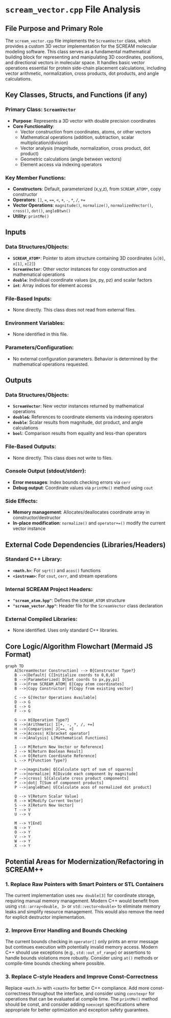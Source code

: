 # `scream_vector.cpp` File Analysis

## File Purpose and Primary Role

The `scream_vector.cpp` file implements the `ScreamVector` class, which provides a custom 3D vector implementation for the SCREAM molecular modeling software. This class serves as a fundamental mathematical building block for representing and manipulating 3D coordinates, positions, and directional vectors in molecular space. It handles basic vector operations essential for protein side-chain placement calculations, including vector arithmetic, normalization, cross products, dot products, and angle calculations.

## Key Classes, Structs, and Functions (if any)

### Primary Class: `ScreamVector`

- **Purpose**: Represents a 3D vector with double precision coordinates
- **Core Functionality**:
  - Vector construction from coordinates, atoms, or other vectors
  - Mathematical operations (addition, subtraction, scalar multiplication/division)
  - Vector analysis (magnitude, normalization, cross product, dot product)
  - Geometric calculations (angle between vectors)
  - Element access via indexing operators

### Key Member Functions:

- **Constructors**: Default, parameterized (x,y,z), from `SCREAM_ATOM*`, copy constructor
- **Operators**: `[]`, `=`, `==`, `<`, `+`, `-`, `*`, `/`, `+=`
- **Vector Operations**: `magnitude()`, `normalize()`, `normalizedVector()`, `cross()`, `dot()`, `angleBtwn()`
- **Utility**: `printMe()`

## Inputs

### Data Structures/Objects:

- **`SCREAM_ATOM*`**: Pointer to atom structure containing 3D coordinates (`x[0]`, `x[1]`, `x[2]`)
- **`ScreamVector`**: Other vector instances for copy construction and mathematical operations
- **`double`**: Individual coordinate values (px, py, pz) and scalar factors
- **`int`**: Array indices for element access

### File-Based Inputs:

- None directly. This class does not read from external files.

### Environment Variables:

- None identified in this file.

### Parameters/Configuration:

- No external configuration parameters. Behavior is determined by the mathematical operations requested.

## Outputs

### Data Structures/Objects:

- **`ScreamVector`**: New vector instances returned by mathematical operations
- **`double&`**: References to coordinate elements via indexing operators
- **`double`**: Scalar results from magnitude, dot product, and angle calculations
- **`bool`**: Comparison results from equality and less-than operators

### File-Based Outputs:

- None directly. This class does not write to files.

### Console Output (stdout/stderr):

- **Error messages**: Index bounds checking errors via `cerr`
- **Debug output**: Coordinate values via `printMe()` method using `cout`

### Side Effects:

- **Memory management**: Allocates/deallocates coordinate array in constructor/destructor
- **In-place modification**: `normalize()` and `operator+=()` modify the current vector instance

## External Code Dependencies (Libraries/Headers)

### Standard C++ Library:

- **`<math.h>`**: For `sqrt()` and `acos()` functions
- **`<iostream>`**: For `cout`, `cerr`, and stream operations

### Internal SCREAM Project Headers:

- **`"scream_atom.hpp"`**: Defines the `SCREAM_ATOM` structure
- **`"scream_vector.hpp"`**: Header file for the `ScreamVector` class declaration

### External Compiled Libraries:

- None identified. Uses only standard C++ libraries.

## Core Logic/Algorithm Flowchart (Mermaid JS Format)

```mermaid
graph TD
    A[ScreamVector Construction] --> B{Constructor Type?}
    B -->|Default| C[Initialize coords to 0,0,0]
    B -->|Parameterized| D[Set coords to px,py,pz]
    B -->|From SCREAM_ATOM| E[Copy atom coordinates]
    B -->|Copy Constructor| F[Copy from existing vector]

    C --> G[Vector Operations Available]
    D --> G
    E --> G
    F --> G

    G --> H{Operation Type?}
    H -->|Arithmetic| I[+, -, *, /, +=]
    H -->|Comparison| J[==, <]
    H -->|Access| K[bracket operator]
    H -->|Analysis| L[Mathematical Functions]

    I --> M[Return New Vector or Reference]
    J --> N[Return Boolean Result]
    K --> O[Return Coordinate Reference]
    L --> P{Function Type?}

    P -->|magnitude| Q[Calculate sqrt of sum of squares]
    P -->|normalize| R[Divide each component by magnitude]
    P -->|cross| S[Calculate cross product components]
    P -->|dot| T[Sum of component products]
    P -->|angleBtwn| U[Calculate acos of normalized dot product]

    Q --> V[Return Scalar Value]
    R --> W[Modify Current Vector]
    S --> X[Return New Vector]
    T --> V
    U --> V

    M --> Y[End]
    N --> Y
    O --> Y
    V --> Y
    W --> Y
    X --> Y
```

## Potential Areas for Modernization/Refactoring in SCREAM++

### 1. **Replace Raw Pointers with Smart Pointers or STL Containers**

The current implementation uses `new double[3]` for coordinate storage, requiring manual memory management. Modern C++ would benefit from using `std::array<double, 3>` or `std::vector<double>` to eliminate memory leaks and simplify resource management. This would also remove the need for explicit destructor implementation.

### 2. **Improve Error Handling and Bounds Checking**

The current bounds checking in `operator[]` only prints an error message but continues execution with potentially invalid memory access. Modern C++ should use exceptions (e.g., `std::out_of_range`) or assertions to handle bounds violations more robustly. Consider using `at()` methods or compile-time bounds checking where possible.

### 3. **Replace C-style Headers and Improve Const-Correctness**

Replace `<math.h>` with `<cmath>` for better C++ compliance. Add more const-correctness throughout the interface, and consider using `constexpr` for operations that can be evaluated at compile time. The `printMe()` method should be const, and consider adding `noexcept` specifications where appropriate for better optimization and exception safety guarantees.
